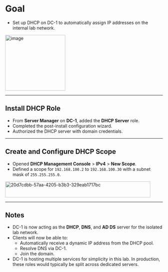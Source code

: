 # Goal
- Set up DHCP on DC-1 to automatically assign IP addresses on the internal lab network.

<img width="192" height="178" alt="image" src="https://github.com/user-attachments/assets/4f68fcda-05ba-479f-b683-d286cbc0a1d8" />

---

## Install DHCP Role
- From **Server Manager** on **DC-1**, added the **DHCP Server** role.
- Completed the post-install configuration wizard.
- Authorized the DHCP server with domain credentials.

---

## Create and Configure DHCP Scope
- Opened **DHCP Management Console** > **IPv4** > **New Scope**.
- Defined a scope for `192.168.100.2` to `192.168.100.30` with a subnet mask of `255.255.255.0`.

<img width="464" height="51" alt="20d7cdbb-57aa-4205-b3b3-329eab1717bc" src="https://github.com/user-attachments/assets/e770ceed-d4f6-4f98-9bc5-b2bcd1e91912" />

---

## Notes
- DC-1 is now acting as the **DHCP**, **DNS**, and **AD DS** server for the isolated lab network.
- Clients will now be able to:
  - Automatically receive a dynamic IP address from the DHCP pool.
  - Resolve DNS via DC-1.
  - Join the domain.
- DC-1 is hosting multiple services for simplicity in this lab. In production, these roles would typically be split across dedicated servers.



